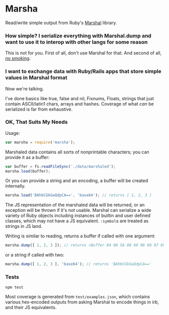 Marsha
======

Read/write simple output from Ruby's [Marshal](http://ruby-doc.org/core-2.1.1/Marshal.html) library.

### How simple? I serialize everything with Marshal.dump and want to use it to interop with other langs for some reason

This is not for you. First of all, don't use Marshal for that. And second of all, [no smoking](http://www.imdb.com/title/tt0187664/).
<!--
![F----- OFFFF](http://i.imgur.com/gmsDzNb.jpg)
-->
### I want to exchange data with Ruby/Rails apps that store simple values in Marshal format

Now we're talking.

I've done basics like true, false and nil, Fixnums, Floats, strings that just contain ASCII/latin1 chars, arrays and hashes. Coverage of what _can_ be serialized is far from exhaustive.

### OK, That Suits My Needs

Usage:
```javascript
var marsha = require('marsha');
```

Marshaled data contains all sorts of nonprintable characters; you can provide it as a buffer:

```javascript
var buffer = fs.readFileSync('./data/marshaled');
marsha.load(buffer);
```

Or you can provide a string and an encoding, a buffer will be created internally.

```javascript
marsha.load('BAhbCGkGaQdpCA==', 'base64'); // returns [ 1, 2, 3 ]
```

The JS representation of the marshaled data will be returned, or an exception will be thrown if it's not usable. Marshal can serialize a wide variety of Ruby objects including instances of builtin and user defined classes, which may not have a JS equivalent. `:symbol`s are treated as strings in JS land.

Writing is similar to reading, returns a buffer if called with one argument:

```javascript
marsha.dump([ 1, 2, 3 ]); // returns <Buffer 04 08 5b 08 69 06 69 07 69 08>
```

or a string if called with two:

```javascript
marsha.dump([ 1, 2, 3 ], 'base64'); // returns 'BAhbCGkGaQdpCA=='
```

### Tests

```shell
npm test
```

Most coverage is generated from `test/examples.json`, which contains various hex-encoded outputs from asking Marshal to encode things in irb, and their JS equivalents.
